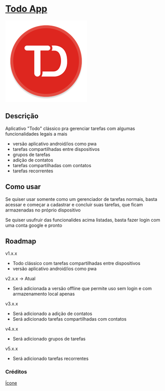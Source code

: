 # [Todo App](https://todo-list-will-lucena.vercel.app/)

![Ícone do app](https://github.com/will-lucena/todo-list/blob/main/public/pwa-256x256.png?raw=true)

## Descrição

Aplicativo "Todo" clássico pra gerenciar tarefas com algumas funcionalidades legais a mais

- versão aplicativo android/ios como pwa
- tarefas compartilhadas entre dispositivos
- grupos de tarefas
- adição de contatos
- tarefas compartilhadas com contatos
- tarefas recorrentes

## Como usar

Se quiser usar somente como um gerenciador de tarefas normais, basta acessar e
começar a cadastrar e concluir suas tarefas, que ficam armazenadas no próprio dispositivo

Se quiser usufruir das funcionalides acima listadas, basta fazer login com uma conta
google e pronto

## Roadmap

v1.x.x

- Todo clássico com tarefas compartilhadas entre dispositivos
- versão aplicativo android/ios como pwa

v2.x.x -> Atual

- Será adicionada a versão offline que permite uso sem login e com armazenamento local apenas

v3.x.x

- Será adicionado a adição de contatos
- Será adicionado tarefas compartilhadas com contatos

v4.x.x

- Será adicionado grupos de tarefas

v5.x.x

- Será adicionado tarefas recorrentes

### Créditos

[Ícone](https://www.veryicon.com/icons/system/button-ui-requests-5/todo-list-1.html)
